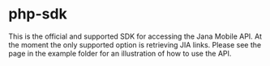 php-sdk
=======

This is the official and supported SDK for accessing the Jana Mobile API. At the moment the only supported option is retrieving JIA links. Please see the page in the example folder for an illustration of how to use the API. 
